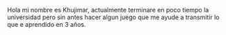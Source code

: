 Hola mi nombre es Khujimar, actualmente terminare en poco tiempo la universidad pero sin antes hacer algun juego que me ayude a transmitir lo que e aprendido en 3 años.

